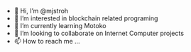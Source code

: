 - 👋 Hi, I’m @mjstroh
- 👀 I’m interested in blockchain related programing
- 🌱 I’m currently learning Motoko
- 💞️ I’m looking to collaborate on Internet Computer projects
- 📫 How to reach me ...

<!---
mjstroh/mjstroh is a ✨ special ✨ repository because its `README.md` (this file) appears on your GitHub profile.
You can click the Preview link to take a look at your changes.
--->
